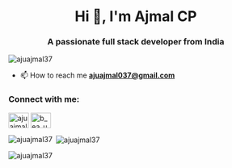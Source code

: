 <h1 align="center">Hi 👋, I'm Ajmal CP</h1>
<h3 align="center">A passionate full stack developer from India</h3>

<p align="left"> <img src="https://komarev.com/ghpvc/?username=ajuajmal37&label=Profile%20views&color=0e75b6&style=flat" alt="ajuajmal37" /> </p>


- 📫 How to reach me **ajuajmal037@gmail.com**

<h3 align="left">Connect with me:</h3>
<p align="left">
<a href="https://dev.to/ajuajmal37" target="blank"><img align="center" src="https://raw.githubusercontent.com/rahuldkjain/github-profile-readme-generator/master/src/images/icons/Social/devto.svg" alt="ajuajmal37" height="30" width="40" /></a>
<a href="https://instagram.com/b_ea_u_t_i_f_u_l" target="blank"><img align="center" src="https://raw.githubusercontent.com/rahuldkjain/github-profile-readme-generator/master/src/images/icons/Social/instagram.svg" alt="b_ea_u_t_i_f_u_l" height="30" width="40" /></a>
</p>

<img align="left" src="https://github-readme-stats.vercel.app/api/top-langs?username=ajuajmal37&show_icons=true&locale=en&layout=compact" alt="ajuajmal37" /></p>

<p>&nbsp;<img align="center" src="https://github-readme-stats.vercel.app/api?username=ajuajmal37&show_icons=true&locale=en" alt="ajuajmal37" /></p>

<p><img align="center" src="https://github-readme-streak-stats.herokuapp.com/?user=ajuajmal37&" alt="ajuajmal37" /></p>
